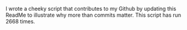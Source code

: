 I wrote a cheeky script that contributes to my Github by updating this ReadMe to illustrate why more than commits matter. This script has run 2668 times.